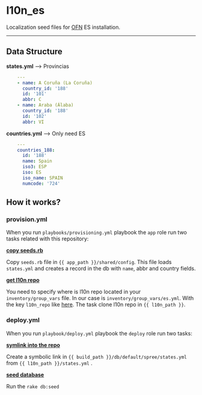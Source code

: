 # l10n_es
Localization seed files for [OFN](https://github.com/openfoodfoundation) ES installation. 

---------------------------------------------------------------

## Data Structure

**states.yml** --> Provincias

```yaml
    ---
    - name: A Coruña (La Coruña)
      country_id: '188'
      id: '101'
      abbr: C
    - name: Araba (Álaba)
      country_id: '188'
      id: '102'
      abbr: VI
```

**countries.yml** --> Only need ES

```yaml
    ---
    countries_188:
      id: '188'
      name: Spain
      iso3: ESP
      iso: ES
      iso_name: SPAIN
      numcode: '724'
```

## How it works?

### provision.yml
When you run `playbooks/provisioning.yml` playbook the `app` role run two tasks related with this repository:

[**copy seeds.rb**](https://github.com/openfoodfoundation/ofn-install/blob/538a3004f8cc60671a40310f27f54c7c5445f10a/roles/app/tasks/main.yml#L24)

Copy `seeds.rb` file in `{{ app_path }}/shared/config`. This file loads `states.yml` and creates a record in the db with `name`, abbr and country fields.

[**get l10n repo**](https://github.com/openfoodfoundation/ofn-install/blob/538a3004f8cc60671a40310f27f54c7c5445f10a/roles/app/tasks/main.yml#L55)

You need to specify where is l10n repo located in your `inventory/group_vars` file. In our case is `inventory/group_vars/es.yml`. With the key `l10n_repo` like [here](https://github.com/openfoodfoundation/ofn-install/blob/538a3004f8cc60671a40310f27f54c7c5445f10a/inventory/group_vars/australia.yml#L11).
The task clone l10n repo in `{{ l10n_path }}`.

### deploy.yml
When you run `playbook/deploy.yml` playbook the `deploy` role run two tasks:

[**symlink into the repo**](https://github.com/openfoodfoundation/ofn-install/blob/538a3004f8cc60671a40310f27f54c7c5445f10a/roles/deploy/tasks/main.yml#L55)

Create a symbolic link in `{{ build_path }}/db/default/spree/states.yml` from `{{ l10n_path }}/states.yml` .

[**seed database**](https://github.com/openfoodfoundation/ofn-install/blob/538a3004f8cc60671a40310f27f54c7c5445f10a/roles/deploy/tasks/main.yml#L189)

Run the `rake db:seed`
